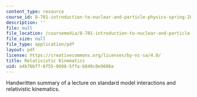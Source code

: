 ```yaml
---
content_type: resource
course_id: 8-701-introduction-to-nuclear-and-particle-physics-spring-2004
description: ''
file: null
file_location: /coursemedia/8-701-introduction-to-nuclear-and-particle-physics-spring-2004/a4b76bf76f5506985ffab849c0e9696a_lec2.pdf
file_size: null
file_type: application/pdf
layout: pdf
license: https://creativecommons.org/licenses/by-nc-sa/4.0/
title: Relativistic Kinematics
uid: a4b76bf7-6f55-0698-5ffa-b849c0e9696a
---
```

Handwritten summary of a lecture on standard model interactions and relativistic kinematics.